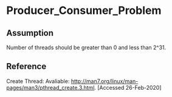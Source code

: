 # Producer_Consumer_Problem

## Assumption
Number of threads should be greater than 0 and less than 2^31. 
## Reference
Create Thread:
Avaliable: http://man7.org/linux/man-pages/man3/pthread_create.3.html. 
[Accessed 26-Feb-2020]